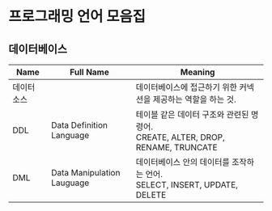 # 프로그래밍 언어 모음집

## 데이터베이스
|   Name  | Full Name | Meaning |
| ------ |  ------  | ------ |
| 데이터 소스 |    | 데이터베이스에 접근하기 위한 커넥션을 제공하는 역할을 하는 것. |
| DDL | Data Definition Language  | 테이블 같은 데이터 구조와 관련된 명령어. <br/>CREATE, ALTER, DROP, RENAME, TRUNCATE |
| DML | Data Manipulation Lauguage  | 데이터베이스 안의 데이터를 조작하는 언어. <br/>SELECT, INSERT, UPDATE, DELETE |
